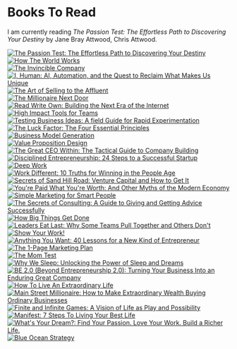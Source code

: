 # Books To Read

I am currently reading *The Passion Test: The Effortless Path to Discovering Your Destiny* by Jane Bray Attwood, Chris Attwood.

<div class="mx-auto mt-8 grid grid-cols-1 md:grid-cols-2">
  <div class="my-2 mx-2 p-2 flex flex-col gap-2 rounded border-[#a5a5a5] max-w-45">    <div class="border-[1px]"><a href="" class="hover:underline">      <img src="https://m.media-amazon.com/images/I/51TJlzyMtyL.jpg" alt="The Passion Test: The Effortless Path to Discovering Your Destiny" class="object-cover hover:drop-shadow-lg" />      </a>    </div>  </div>
  <div class="my-2 mx-2 p-2 flex flex-col gap-2 rounded border-[#a5a5a5] max-w-45">    <div class="border-[1px]"><a href="" class="hover:underline">      <img src="https://m.media-amazon.com/images/I/71zpQ4TKMsL._SL1500_.jpg" alt="How The World Works" class="object-cover hover:drop-shadow-lg" />      </a>    </div>  </div>
  <div class="my-2 mx-2 p-2 flex flex-col gap-2 rounded border-[#a5a5a5] max-w-45">    <div class="border-[1px]"><a href="" class="hover:underline">      <img src="https://m.media-amazon.com/images/I/818bmb2pRxL._SL1500_.jpg" alt="The Invincible Company" class="object-cover hover:drop-shadow-lg" />      </a>    </div>  </div>
  <div class="my-2 mx-2 p-2 flex flex-col gap-2 rounded border-[#a5a5a5] max-w-45">    <div class="border-[1px]"><a href="" class="hover:underline">      <img src="https://m.media-amazon.com/images/I/81O3zJAUSNS._SY466_.jpg" alt="I, Human: AI, Automation, and the Quest to Reclaim What Makes Us Unique" class="object-cover hover:drop-shadow-lg" />      </a>    </div>  </div>
  <div class="my-2 mx-2 p-2 flex flex-col gap-2 rounded border-[#a5a5a5] max-w-45">    <div class="border-[1px]"><a href="" class="hover:underline">      <img src="https://m.media-amazon.com/images/I/61ZxQCFoa5L._SL1360_.jpg" alt="The Art of Selling to the Affluent" class="object-cover hover:drop-shadow-lg" />      </a>    </div>  </div>
  <div class="my-2 mx-2 p-2 flex flex-col gap-2 rounded border-[#a5a5a5] max-w-45">    <div class="border-[1px]"><a href="" class="hover:underline">      <img src="https://m.media-amazon.com/images/I/81L9R4t40OL._SL1500_.jpg" alt="The Millionaire Next Door" class="object-cover hover:drop-shadow-lg" />      </a>    </div>  </div>
  <div class="my-2 mx-2 p-2 flex flex-col gap-2 rounded border-[#a5a5a5] max-w-45">    <div class="border-[1px]"><a href="" class="hover:underline">      <img src="https://m.media-amazon.com/images/I/716FETbKOZL._SL1500_.jpg" alt="Read Write Own: Building the Next Era of the Internet" class="object-cover hover:drop-shadow-lg" />      </a>    </div>  </div>
  <div class="my-2 mx-2 p-2 flex flex-col gap-2 rounded border-[#a5a5a5] max-w-45">    <div class="border-[1px]"><a href="" class="hover:underline">      <img src="https://m.media-amazon.com/images/I/81tCM1vj9nL._SL1500_.jpg" alt="High Impact Tools for Teams" class="object-cover hover:drop-shadow-lg" />      </a>    </div>  </div>
  <div class="my-2 mx-2 p-2 flex flex-col gap-2 rounded border-[#a5a5a5] max-w-45">    <div class="border-[1px]"><a href="" class="hover:underline">      <img src="https://m.media-amazon.com/images/I/81YG0Bpw3mL._SL1500_.jpg" alt="Testing Business Ideas: A field Guide for Rapid Experimentation" class="object-cover hover:drop-shadow-lg" />      </a>    </div>  </div>
  <div class="my-2 mx-2 p-2 flex flex-col gap-2 rounded border-[#a5a5a5] max-w-45">    <div class="border-[1px]"><a href="" class="hover:underline">      <img src="https://m.media-amazon.com/images/I/51p4ZvoCz-L.jpg" alt="The Luck Factor: The Four Essential Principles" class="object-cover hover:drop-shadow-lg" />      </a>    </div>  </div>
  <div class="my-2 mx-2 p-2 flex flex-col gap-2 rounded border-[#a5a5a5] max-w-45">    <div class="border-[1px]"><a href="" class="hover:underline">      <img src="https://m.media-amazon.com/images/I/71erqUGX3cL._SL1425_.jpg" alt="Business Model Generation" class="object-cover hover:drop-shadow-lg" />      </a>    </div>  </div>
  <div class="my-2 mx-2 p-2 flex flex-col gap-2 rounded border-[#a5a5a5] max-w-45">    <div class="border-[1px]"><a href="" class="hover:underline">      <img src="https://m.media-amazon.com/images/I/81MOhLzbF1L._SL1500_.jpg" alt="Value Proposition Design" class="object-cover hover:drop-shadow-lg" />      </a>    </div>  </div>
  <div class="my-2 mx-2 p-2 flex flex-col gap-2 rounded border-[#a5a5a5] max-w-45">    <div class="border-[1px]"><a href="" class="hover:underline">      <img src="https://m.media-amazon.com/images/I/61K+LNADrLL._SL1360_.jpg" alt="The Great CEO Within: The Tactical Guide to Company Building" class="object-cover hover:drop-shadow-lg" />      </a>    </div>  </div>
  <div class="my-2 mx-2 p-2 flex flex-col gap-2 rounded border-[#a5a5a5] max-w-45">    <div class="border-[1px]"><a href="" class="hover:underline">      <img src="https://m.media-amazon.com/images/I/41uBjDJsAAL._SX342_SY445_.jpg" alt="Disciplined Entrepreneurship: 24 Steps to a Successful Startup" class="object-cover hover:drop-shadow-lg" />      </a>    </div>  </div>
  <div class="my-2 mx-2 p-2 flex flex-col gap-2 rounded border-[#a5a5a5] max-w-45">    <div class="border-[1px]"><a href="" class="hover:underline">      <img src="https://m.media-amazon.com/images/I/71nr94F1kOL._SL1500_.jpg" alt="Deep Work" class="object-cover hover:drop-shadow-lg" />      </a>    </div>  </div>
  <div class="my-2 mx-2 p-2 flex flex-col gap-2 rounded border-[#a5a5a5] max-w-45">    <div class="border-[1px]"><a href="" class="hover:underline">      <img src="https://m.media-amazon.com/images/I/61IVPUGbpzL._SL1500_.jpg" alt="Work Different: 10 Truths for Winning in the People Age" class="object-cover hover:drop-shadow-lg" />      </a>    </div>  </div>
  <div class="my-2 mx-2 p-2 flex flex-col gap-2 rounded border-[#a5a5a5] max-w-45">    <div class="border-[1px]"><a href="" class="hover:underline">      <img src="https://m.media-amazon.com/images/I/712E5y5-5nL._SL1500_.jpg" alt="Secrets of Sand Hill Road: Venture Capital and How to Get It" class="object-cover hover:drop-shadow-lg" />      </a>    </div>  </div>
  <div class="my-2 mx-2 p-2 flex flex-col gap-2 rounded border-[#a5a5a5] max-w-45">    <div class="border-[1px]"><a href="" class="hover:underline">      <img src="https://m.media-amazon.com/images/I/51EtqbhQGzL._SL1000_.jpg" alt="You're Paid What You're Worth: And Other Myths of the Modern Economy" class="object-cover hover:drop-shadow-lg" />      </a>    </div>  </div>
  <div class="my-2 mx-2 p-2 flex flex-col gap-2 rounded border-[#a5a5a5] max-w-45">    <div class="border-[1px]"><a href="" class="hover:underline">      <img src="https://m.media-amazon.com/images/I/71fgAPXytnL._SL1500_.jpg" alt="Simple Marketing for Smart People" class="object-cover hover:drop-shadow-lg" />      </a>    </div>  </div>
  <div class="my-2 mx-2 p-2 flex flex-col gap-2 rounded border-[#a5a5a5] max-w-45">    <div class="border-[1px]"><a href="" class="hover:underline">      <img src="https://m.media-amazon.com/images/I/51F18C7N1AL.jpg" alt="The Secrets of Consulting: A Guide to Giving and Getting Advice Successfully" class="object-cover hover:drop-shadow-lg" />      </a>    </div>  </div>
  <div class="my-2 mx-2 p-2 flex flex-col gap-2 rounded border-[#a5a5a5] max-w-45">    <div class="border-[1px]"><a href="" class="hover:underline">      <img src="https://m.media-amazon.com/images/I/81R2kJoLgCL._SL1500_.jpg" alt="How Big Things Get Done" class="object-cover hover:drop-shadow-lg" />      </a>    </div>  </div>
  <div class="my-2 mx-2 p-2 flex flex-col gap-2 rounded border-[#a5a5a5] max-w-45">    <div class="border-[1px]"><a href="" class="hover:underline">      <img src="https://m.media-amazon.com/images/I/71WBGWgi8iL._SL1500_.jpg" alt="Leaders Eat Last: Why Some Teams Pull Together and Others Don't" class="object-cover hover:drop-shadow-lg" />      </a>    </div>  </div>
  <div class="my-2 mx-2 p-2 flex flex-col gap-2 rounded border-[#a5a5a5] max-w-45">    <div class="border-[1px]"><a href="" class="hover:underline">      <img src="https://m.media-amazon.com/images/I/615i7JSSShL._SL1400_.jpg" alt="Show Your Work!" class="object-cover hover:drop-shadow-lg" />      </a>    </div>  </div>
  <div class="my-2 mx-2 p-2 flex flex-col gap-2 rounded border-[#a5a5a5] max-w-45">    <div class="border-[1px]"><a href="" class="hover:underline">      <img src="https://m.media-amazon.com/images/I/61P+7owVcML._SL1200_.jpg" alt="Anything You Want: 40 Lessons for a New Kind of Entrepreneur" class="object-cover hover:drop-shadow-lg" />      </a>    </div>  </div>
  <div class="my-2 mx-2 p-2 flex flex-col gap-2 rounded border-[#a5a5a5] max-w-45">    <div class="border-[1px]"><a href="" class="hover:underline">      <img src="https://m.media-amazon.com/images/I/81eK9mA9bhL._SL1500_.jpg" alt="The 1-Page Marketing Plan" class="object-cover hover:drop-shadow-lg" />      </a>    </div>  </div>
  <div class="my-2 mx-2 p-2 flex flex-col gap-2 rounded border-[#a5a5a5] max-w-45">    <div class="border-[1px]"><a href="" class="hover:underline">      <img src="https://m.media-amazon.com/images/I/71HN4NPDhhL._SL1500_.jpg" alt="The Mom Test" class="object-cover hover:drop-shadow-lg" />      </a>    </div>  </div>
  <div class="my-2 mx-2 p-2 flex flex-col gap-2 rounded border-[#a5a5a5] max-w-45">    <div class="border-[1px]"><a href="" class="hover:underline">      <img src="https://m.media-amazon.com/images/I/71PtyHIMD0L._SL1500_.jpg" alt="Why We Sleep: Unlocking the Power of Sleep and Dreams" class="object-cover hover:drop-shadow-lg" />      </a>    </div>  </div>
  <div class="my-2 mx-2 p-2 flex flex-col gap-2 rounded border-[#a5a5a5] max-w-45">    <div class="border-[1px]"><a href="" class="hover:underline">      <img src="https://m.media-amazon.com/images/I/61mWoNfofOL._SL1500_.jpg" alt="BE 2.0 (Beyond Entrepreneurship 2.0): Turning Your Business Into an Enduring Great Company" class="object-cover hover:drop-shadow-lg" />      </a>    </div>  </div>
  <div class="my-2 mx-2 p-2 flex flex-col gap-2 rounded border-[#a5a5a5] max-w-45">    <div class="border-[1px]"><a href="" class="hover:underline">      <img src="https://m.media-amazon.com/images/I/71Vi0MCoTzL._SL1500_.jpg" alt="How To Live An Extraordinary Life" class="object-cover hover:drop-shadow-lg" />      </a>    </div>  </div>
  <div class="my-2 mx-2 p-2 flex flex-col gap-2 rounded border-[#a5a5a5] max-w-45">    <div class="border-[1px]"><a href="" class="hover:underline">      <img src="https://m.media-amazon.com/images/I/71YN2NaJQ1L._SL1500_.jpg" alt="Main Street Millionaire: How to Make Extraordinary Wealth Buying Ordinary Businesses" class="object-cover hover:drop-shadow-lg" />      </a>    </div>  </div>
  <div class="my-2 mx-2 p-2 flex flex-col gap-2 rounded border-[#a5a5a5] max-w-45">    <div class="border-[1px]"><a href="" class="hover:underline">      <img src="https://m.media-amazon.com/images/I/718XJQKpOdL._SL1500_.jpg" alt="Finite and Infinite Games: A Vision of Life as Play and Possibility" class="object-cover hover:drop-shadow-lg" />      </a>    </div>  </div>
  <div class="my-2 mx-2 p-2 flex flex-col gap-2 rounded border-[#a5a5a5] max-w-45">    <div class="border-[1px]"><a href="" class="hover:underline">      <img src="https://m.media-amazon.com/images/I/71dtfDCdTvL._SL1500_.jpg" alt="Manifest: 7 Steps To Living Your Best Life" class="object-cover hover:drop-shadow-lg" />      </a>    </div>  </div>
  <div class="my-2 mx-2 p-2 flex flex-col gap-2 rounded border-[#a5a5a5] max-w-45">    <div class="border-[1px]"><a href="" class="hover:underline">      <img src="https://m.media-amazon.com/images/I/71+yL33KlHL._SL1500_.jpg" alt="What's Your Dream?: Find Your Passion. Love Your Work. Build a Richer Life." class="object-cover hover:drop-shadow-lg" />      </a>    </div>  </div>
  <div class="my-2 mx-2 p-2 flex flex-col gap-2 rounded border-[#a5a5a5] max-w-45">    <div class="border-[1px]"><a href="" class="hover:underline">      <img src="https://m.media-amazon.com/images/I/91YCWH4jFdL._SL1500_.jpg" alt="Blue Ocean Strategy" class="object-cover hover:drop-shadow-lg" />      </a>    </div>  </div>
</div>

